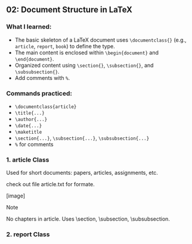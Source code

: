 ## 02: Document Structure in LaTeX

### What I learned:
- The basic skeleton of a LaTeX document uses `\documentclass{}` (e.g., `article`, `report`, `book`) to define the type.
- The main content is enclosed within `\begin{document}` and `\end{document}`.
- Organized content using `\section{}`, `\subsection{}`, and `\subsubsection{}`.
- Add comments with `%`.

### Commands practiced:
- `\documentclass{article}`
- `\title{...}`
- `\author{...}`
- `\date{...}`
- `\maketitle`
- `\section{...}`, `\subsection{...}`, `\subsubsection{...}`
- `%` for comments

### 1. article Class
Used for short documents: papers, articles, assignments, etc.

check out file article.txt for formate.

[image]

> [!NOTE]
> No chapters in article.
> Uses \section, \subsection, \subsubsection.

### 2. report Class